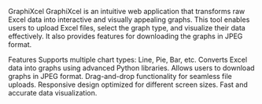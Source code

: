 GraphiXcel
GraphiXcel is an intuitive web application that transforms raw Excel data into interactive and visually appealing graphs. This tool enables users to upload Excel files, select the graph type, and visualize their data effectively. It also provides features for downloading the graphs in JPEG format.

Features
Supports multiple chart types: Line, Pie, Bar, etc.
Converts Excel data into graphs using advanced Python libraries.
Allows users to download graphs in JPEG format.
Drag-and-drop functionality for seamless file uploads.
Responsive design optimized for different screen sizes.
Fast and accurate data visualization.
